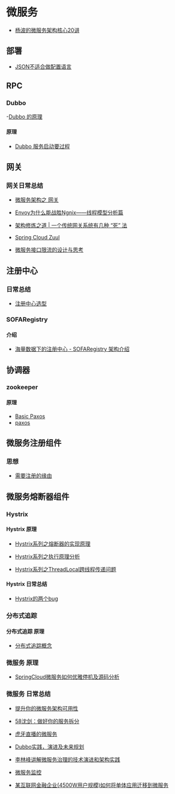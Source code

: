 # 微服务

- [杨波的微服务架构核心20讲](https://static.geekbang.org/PDF-%E4%BF%AE%E6%94%B9%E7%89%88-%E6%9E%81%E5%AE%A2%E6%97%B6%E9%97%B4-%E5%9B%BE%E7%89%87-%E6%9D%A8%E6%B3%A2-%E5%BE%AE%E6%9C%8D%E5%8A%A1%E6%9E%B6%E6%9E%84.pdf)

## 部署
- [JSON不适合做配置语言](https://mp.weixin.qq.com/s?__biz=MjM5NzM0MjcyMQ==&mid=2650082846&idx=3&sn=03d634144300ba71b37f86c8df52a6d0&chksm=bedad57089ad5c66c271f993f7f81e9ccfe8eb39193aef5a357d74b807e1e24237c20676904f&scene=0&key=a55472677b369124b9a0a83dd2d299e3d1d6e6a9b1e06aa8371a283162f799dd6d2e9afa0c7e5a5351affdff06eeb1fa143de36e89f5f6d971461c2944a1f066e73a1b4d8815b6a4b24be9c128ad3da0)

## RPC
### Dubbo
-[Dubbo 的原理](https://mp.weixin.qq.com/s?__biz=MzIxMzEzMjM5NQ==&mid=2651032242&idx=1&sn=c725c9e996885dce686c53f378de1f52&chksm=8c4c5fb6bb3bd6a0b8b57454026497a7f951b7cade1a0d4488391bd6221c0e0473cab38d556f)

#### 原理
- [Dubbo 服务启动要过程](https://mp.weixin.qq.com/s?__biz=MzU0OTk3ODQ3Ng==&mid=2247485785&idx=1&sn=d0c9f25b7c470228685d15b98eec14b4&chksm=fba6e15accd1684c2f047ab3f3038ffb9e02b587a1c288a894166bf7a69b90a1fccce3677779)


## 网关

### 网关日常总结
- [微服务架构之 网关](https://mp.weixin.qq.com/s?__biz=MzAxNjM2MTk0Ng==&mid=2247487206&idx=2&sn=e088fba1d5f3ed617b9fa565e4bcdd76)

- [Envoy为什么能战胜Ngnix——线程模型分析篇](https://mp.weixin.qq.com/s?__biz=MzAwMDU1MTE1OQ==&mid=2653550028&idx=1&sn=eced5eb129ca32a5b9b3daa6b3f01078&chksm=813a6454b64ded429914952882eb5127d45d4ecadd10d58c86553503e1a1da2ec393e0075836&scene=0&key=2b6f9a12891ea20aefc5d0dba41833ef8c2f3c4e57855ea98941a930851b2a019bf440529646f374916615e347dd4d2433641a4d0eb3ad0c81f0200ad81229546ca960162999376b5869403973f71270)

- [架构修炼之道 | 一个传统网关系统有几种 “死” 法
](https://mp.weixin.qq.com/s?__biz=MzIxMzEzMjM5NQ==&mid=2651031833&idx=1&sn=5c26363e02c2a500383f5396edad3e8b)

- [Spring Cloud Zuul ](https://mp.weixin.qq.com/s?__biz=MzU0OTk3ODQ3Ng==&mid=2247485728&idx=1&sn=7d132fd1cb8f2d34d55d884b38010194&chksm=fba6e123ccd168355bb00f25787237f29458811d2c43885830f0a3e27772dce42d795bc4a9cc)

- [微服务接口限流的设计与思考](https://mp.weixin.qq.com/s?__biz=MjM5MDE0Mjc4MA==&mid=2651008444&idx=1&sn=a579c3ceb143ea30930bd4c6d4a8d7e2&chksm=bdbed5ef8ac95cf93e71c5393f08e3b97a7e19e8232ce3872231f2cae74f7a19ab15501aeb44&scene=0&key=5fcec68271b32b0cddb14313f44424c17a411bdb3e8a852d69721766d04f7ace533c0dc5f50e6a08718be16fdc30f7846804a95a3bcac4af09d344de528f5ceb05d4b4349eeb484e3afbd0f958ef7898)

## 注册中心

### 日常总结
- [注册中心选型](https://mp.weixin.qq.com/s?__biz=MzAxNjM2MTk0Ng==&mid=2247487171&idx=1&sn=1227f5761419b2331c8b170b97633dee)

### SOFARegistry
#### 介绍
- [海量数据下的注册中心 - SOFARegistry 架构介绍](https://mp.weixin.qq.com/s/mZo7Dg6gfNqXoetaqgwMww)



## 协调器
### zookeeper
#### 原理
- [Basic Paxos](https://mp.weixin.qq.com/s?__biz=MzAxOTc0NzExNg==&mid=2665515948&idx=1&sn=e6b2dd3f3a7ef0b93bc9dc7d2bf87a9e)
- [paxos](http://blog.csdn.net/russell_tao/article/details/7244530)

## 微服务注册组件
### 思想
- [需要注册的缘由](https://mp.weixin.qq.com/s?__biz=MzAxNjM2MTk0Ng==&mid=2247486965&idx=2&sn=dbcc8099f63131fc73c03c7d3c06b786)


## 微服务熔断器组件
### Hystrix
#### Hystrix 原理
- [Hystrix系列之熔断器的实现原理
](https://mp.weixin.qq.com/s?__biz=MzIwMzY1OTU1NQ==&mid=2247484489&idx=1&sn=2c040f79e1a5ec55d9b658f0fd3229ac)

- [Hystrix系列之执行原理分析](https://mp.weixin.qq.com/s?__biz=MzIwMzY1OTU1NQ==&mid=2247484425&idx=1&sn=dd34cb1f7a5ba0c66c7cf1096433c767)

- [Hystrix系列之ThreadLocal跨线程传递问题
](https://mp.weixin.qq.com/s?__biz=MzIwMzY1OTU1NQ==&mid=2247484515&idx=1&sn=6a9097174aa0e8214db1e167a347ccd2)

#### Hystrix 日常总结
- [Hystrix的两个bug](https://mp.weixin.qq.com/s?__biz=MzIwMzY1OTU1NQ==&mid=2247484549&idx=1&sn=24f2b98bf2249832ca8396f705b381a8)


### 分布式追踪
#### 分布式追踪 原理
- [分布式追踪概念](https://github.com/liangxiong/liang.tech/blob/master/micro_service/trace/0401.md)

### 微服务 原理
- [SpringCloud微服务如何优雅停机及源码分析](https://mp.weixin.qq.com/s?__biz=MzAxNjM2MTk0Ng==&mid=2247487189&idx=1&sn=df3711df17655f582b0eafb429bb3b4c)


### 微服务 日常总结
- [提升你的微服务架构可用性](https://mp.weixin.qq.com/s?__biz=MzI4MTY5NTk4Ng==&mid=2247489302&idx=1&sn=4e7082ce4aed16e4db7dd402cf4ab0da)

- [58沈剑：做好你的服务拆分](https://mp.weixin.qq.com/s?__biz=MzI4MTY5NTk4Ng==&mid=2247489294&idx=1&sn=b5020776862ebd3c13763ff5d787a49d)

- [虎牙直播的微服务](https://mp.weixin.qq.com/s?__biz=MzIxMzEzMjM5NQ==&mid=2651031410&idx=1&sn=11b5b2f0db5816fc0fc230ab69214395)

- [Dubbo实践，演进及未来规划](https://mp.weixin.qq.com/s?__biz=MzIxMzEzMjM5NQ==&mid=2651031168&idx=1&sn=9c59aa42d36d1f430e98199da707a4b9)

- [李林峰讲解微服务治理的技术演进和架构实践](https://mp.weixin.qq.com/s?__biz=MzIxMzEzMjM5NQ==&mid=2651031921&idx=1&sn=a49148735e167bd0191c9d52d01092c7)

- [微服务监控](https://mp.weixin.qq.com/s?__biz=MzAxNjM2MTk0Ng==&mid=2247487407&idx=2&sn=96636bf836c4afac8811420a424afc94&chksm=9bf4bf1aac83360c06f46c998c6c7c0a43d7d8d895a6c70db15876e1c20f0afb0f6ad8f409b8)

- [某互联网金融企业(4500W用户规模)如何将单体应用迁移到微服务](https://mp.weixin.qq.com/s?__biz=MzIxMzEzMjM5NQ==&mid=2651032743&idx=1&sn=feec4072fdff3191d478f699d21e9dfd&chksm=8c4c59a3bb3bd0b5d3429a57164bebe647ed02d4a8c0e4a2afebdb774fe05b1a4e2891746e7a&mpshare=1&scene=1&srcid=&sharer_sharetime=1564837422511&sharer_shareid=8e682eed63e0c3dc5350dc02cefd65a3&key=c38930807a42c0fa1d565197ba6983a9ce81ddb4309cb5b516b93ad7001d0cc7de37c27345b1bf7811f0dd01b68a72d5f7e4c69186b4c7fbe1075e1d884606b90101168642790842b84059064af19ae1)
